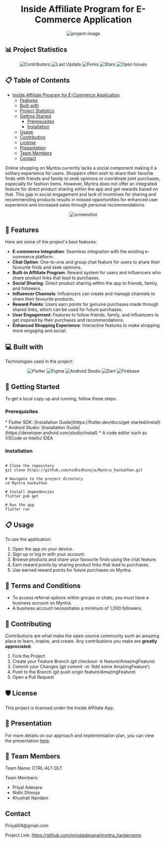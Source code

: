 <h1 align="center" id="title">Inside Affiliate Program for E-Commerce Application</h1>

<p align="center"><img src="https://socialify.git.ci/nidhidhinoja/Myntra_hackathon/image?font=KoHo&amp;language=1&amp;logo=https%3A%2F%2Flogolook.net%2Fwp-content%2Fuploads%2F2023%2F01%2FMyntra-Logo.png&amp;name=1&amp;pattern=Signal&amp;stargazers=1&amp;theme=Light" alt="project-image"></p>


<h2>📊 Project Statistics</h2>

<p align="center">
  <img src="https://img.shields.io/github/contributors/nidhidhinoja/Myntra_hackathon" alt="Contributors">
  <img src="https://img.shields.io/github/last-commit/nidhidhinoja/Myntra_hackathon" alt="Last Update">
  <img src="https://img.shields.io/github/forks/nidhidhinoja/Myntra_hackathon" alt="Forks">
  <img src="https://img.shields.io/github/stars/nidhidhinoja/Myntra_hackathon" alt="Stars">
  <img src="https://img.shields.io/github/issues/nidhidhinoja/Myntra_hackathon" alt="Open Issues">
</p>

<h2>📋 Table of Contents</h2>

- [Inside Affiliate Program for E-Commerce Application](#title)
  - [Features](#features)
  - [Built with](#built-with)
  - [Project Statistics](#project-statistics)
  - [Getting Started](#getting-started)
    - [Prerequisites](#prerequisites)
    - [Installation](#installation)
  - [Usage](#usage)
  - [Contributing](#contributing)
  - [License](#license)
  - [Presentation](#presentation)
  - [Team Members](#team-members)
  - [Contact](#contact)

<p id="description">Online shopping on Myntra currently lacks a social component making it a solitary experience for users. Shoppers often wish to share their favorite finds with friends and family to seek opinions or coordinate joint purchases, especially for fashion items. However, Myntra does not offer an integrated feature for direct product sharing within the app and get rewards based on that. This gap in social engagement and lack of incentives for sharing and recommending products results in missed opportunities for enhanced user experience and increased sales through personal recommendations.</p>

<div align="center">
  <img src="https://github.com/nidhidhinoja/Myntra_hackathon/assets/92723784/d300fffd-881d-4573-919e-0256ff17334b" alt="screenshot" />
</div>

<h2>🧐 Features</h2>

Here are some of the project's best features:
* **E-commerce Integration**: Seamless integration with the existing e-commerce platform.
* **Chat Option**: One-to-one and group chat feature for users to share their favourite finds and seek opinions.
* **Built-in Affiliate Program**: Reward system for users and influencers who share product links that lead to purchases.
* **Social Sharing**: Direct product sharing within the app to friends, family, and followers.
* **Influencer Channels**: Influencers can create and manage channels to share their favourite products.
* **Reward Points**: Users earn points for genuine purchases made through shared links, which can be used for future purchases.
* **User Engagement**: Features to follow friends, family, and influencers to get inspired by their purchases and recommendations.
* **Enhanced Shopping Experience**: Interactive features to make shopping more engaging and social.

<h2>💻 Built with</h2>

Technologies used in the project:
<p align="center">
  <img src="https://img.shields.io/badge/Flutter-02569B?style=for-the-badge&logo=flutter&logoColor=white" alt="Flutter">
  <img src="https://img.shields.io/badge/Figma-F24E1E?style=for-the-badge&logo=figma&logoColor=white" alt="Figma">
  <img src="https://img.shields.io/badge/Android_Studio-3DDC84?style=for-the-badge&logo=android-studio&logoColor=white" alt="Android Studio">
  <img src="https://img.shields.io/badge/Dart-0175C2?style=for-the-badge&logo=dart&logoColor=white" alt="Dart">
  <img src="https://img.shields.io/badge/Firebase-FFCA28?style=for-the-badge&logo=firebase&logoColor=black" alt="Firebase">
</p>

<h2>🚀 Getting Started</h2>

To get a local copy up and running, follow these steps.

<h3>Prerequisites</h3>
* Flutter SDK: [Installation Guide](https://flutter.dev/docs/get-started/install)
* Android Studio: [Installation Guide](https://developer.android.com/studio/install)
* A code editor such as VSCode or IntelliJ IDEA

<h3>Installation</h3>

<pre><code>
# Clone the repository
git clone https://github.com/nidhidhinoja/Myntra_hackathon.git

# Navigate to the project directory
cd Myntra_hackathon

# Install dependencies
flutter pub get

# Run the app
flutter run
</code></pre>


<h2>📋 Usage</h2>

To use the application:
1. Open the app on your device.
2. Sign up or log in with your account.
3. Browse products and share your favourite finds using the chat feature.
4. Earn reward points by sharing product links that lead to purchases.
5. Use earned reward points for future purchases on Myntra.

## 📄 Terms and Conditions

- To access referral options within groups or chats, you must have a business account on Myntra.
- A business account necessitates a minimum of 1,000 followers.


<h2>🤝 Contributing</h2>

Contributions are what make the open-source community such an amazing place to learn, inspire, and create. Any contributions you make are **greatly appreciated**.

1. Fork the Project
2. Create your Feature Branch (git checkout -b feature/AmazingFeature)
3. Commit your Changes (git commit -m 'Add some AmazingFeature')
4. Push to the Branch (git push origin feature/AmazingFeature)
5. Open a Pull Request

<h2>🛡️ License</h2>

This project is licensed under the Inside Affiliate App.

<h2>📄 Presentation</h2>

For more details on our approach and implementation plan, you can view the presentation [here](https://www.canva.com/design/DAGKkWODO-w/bEhvp35_201TRSpH0xchoA/edit?utm_content=DAGKkWODO-w&utm_campaign=designshare&utm_medium=link2&utm_source=sharebutton).

<h2>👥 Team Members</h2>

Team Name: CTRL-ALT-DLT

Team Members:
* Priyal Adesara
* Nidhi Dhinoja
* Khushali Nandani

<h2>Contact</h2>
Priiyal04@gmail.com

Project Link: https://github.com/priyaladesara/myntra_hackerramp
